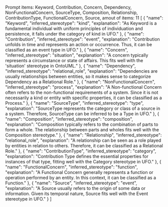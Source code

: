 Prompt items: 
Keyword, Contribution, Concern, Dependency, NonFunctionalConcern, SourceType, Composition, Relationship, ContributionType, FunctionalConcern, Source, 
amout of items: 11
 [
    {
        "name": "Keyword",
        "inferred_stereotype": "kind",
        "explanation": "As Keyword is a fundamental individual with uniform principles of individuation and persistence, it falls under the category of kind in UFO."
    },
    {
        "name": "Contribution",
        "inferred_stereotype": "event",
        "explanation": "Contribution unfolds in time and represents an action or occurrence. Thus, it can be classified as an event type in UFO."
    },
    {
        "name": "Concern",
        "inferred_stereotype": "situation",
        "explanation": "A concern typically represents a circumstance or state of affairs. This fits well with the 'situation' stereotype in OntoUML."
    },
    {
        "name": "Dependency",
        "inferred_stereotype": "relational_role",
        "explanation": "Dependencies are usually relationships between entities, so it makes sense to categorize Dependency as a Relational Role."
    },
    {
        "name": "NonFunctionalConcern",
        "inferred_stereotype": "process",
        "explanation": "A Non-functional Concern often refers to the non-functional requirements of a system. Since it is not necessarily a kind or entity with specific properties, it can be classified as a Process."
    },
    {
        "name": "SourceType",
        "inferred_stereotype": "type",
        "explanation": "SourceType represents the category or class of a source in a system. Therefore, SourceType can be inferred to be a Type in UFO."
    },
    {
        "name": "Composition",
        "inferred_stereotype": "composition",
        "explanation": "Composition typically refers to the combination of parts to form a whole. The relationship between parts and wholes fits well with the Composition stereotype."
    },
    {
        "name": "Relationship",
        "inferred_stereotype": "relational_role",
        "explanation": "A relationship can be seen as a role played by entities in relation to others. Therefore, it can be classified as a Relational Role."
    },
    {
        "name": "ContributionType",
        "inferred_stereotype": "category",
        "explanation": "Contribution Type defines the essential properties for instances of that type, fitting well with the Category stereotype in UFO."
    },
    {
        "name": "FunctionalConcern",
        "inferred_stereotype": "function",
        "explanation": "A Functional Concern generally represents a function or operation performed by an entity. In this context, it can be classified as a Function."
    },
    {
        "name": "Source",
        "inferred_stereotype": "event",
        "explanation": "A Source usually refers to the origin of some data or information. Given its temporal nature, Source fits well with the Event stereotype in UFO."
    }
]
